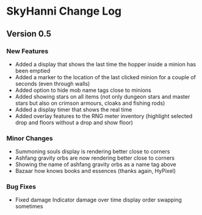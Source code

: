 # SkyHanni Change Log

## Version 0.5

### New Features
- Added a display that shows the last time the hopper inside a minion has been emptied
- Added a marker to the location of the last clicked minion for a couple of seconds (even through walls)
- Added option to hide mob name tags close to minions
- Added showing stars on all items (not only dungeon stars and master stars but also on crimson armours, cloaks and fishing rods)
- Added a display timer that shows the real time
- Added overlay features to the RNG meter inventory (highlight selected drop and floors without a drop and show floor)

### Minor Changes
- Summoning souls display is rendering better close to corners
- Ashfang gravity orbs are now rendering better close to corners
- Showing the name of ashfang gravity orbs as a name tag above
- Bazaar how knows books and essences (thanks again, HyPixel)

### Bug Fixes
- Fixed damage Indicator damage over time display order swapping sometimes